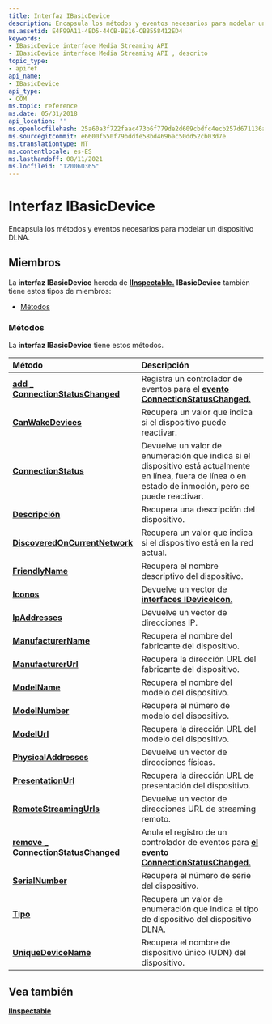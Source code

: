 ```yaml
---
title: Interfaz IBasicDevice
description: Encapsula los métodos y eventos necesarios para modelar un dispositivo DLNA.
ms.assetid: E4F99A11-4ED5-44CB-BE16-CBB558412ED4
keywords:
- IBasicDevice interface Media Streaming API
- IBasicDevice interface Media Streaming API , descrito
topic_type:
- apiref
api_name:
- IBasicDevice
api_type:
- COM
ms.topic: reference
ms.date: 05/31/2018
api_location: ''
ms.openlocfilehash: 25a60a3f722faac473b6f779de2d609cbdfc4ecb257d671136a8ef80535fdf34
ms.sourcegitcommit: e6600f550f79bddfe58bd4696ac50dd52cb03d7e
ms.translationtype: MT
ms.contentlocale: es-ES
ms.lasthandoff: 08/11/2021
ms.locfileid: "120060365"
---
```

# <a name="ibasicdevice-interface"></a>Interfaz IBasicDevice

Encapsula los métodos y eventos necesarios para modelar un dispositivo DLNA.

## <a name="members"></a>Miembros

La **interfaz IBasicDevice** hereda de [**IInspectable.**](/windows/desktop/api/inspectable/nn-inspectable-iinspectable) **IBasicDevice** también tiene estos tipos de miembros:

-   [Métodos](#methods)

### <a name="methods"></a>Métodos

La **interfaz IBasicDevice** tiene estos métodos.



| Método                                                                                 | Descripción                                                                                                                    |
|:---------------------------------------------------------------------------------------|:-------------------------------------------------------------------------------------------------------------------------------|
| [**add \_ ConnectionStatusChanged**](ibasicdevice-add-connectionstatuschanged.md)       | Registra un controlador de eventos para el [**evento ConnectionStatusChanged.**](connectionstatuschanged.md)<br/>                |
| [**CanWakeDevices**](ibasicdevice-canwakedevices.md)                                  | Recupera un valor que indica si el dispositivo puede reactivar.<br/>                                                            |
| [**ConnectionStatus**](/previous-versions/windows/desktop/legacy/hh828873(v=vs.85))                              | Devuelve un valor de enumeración que indica si el dispositivo está actualmente en línea, fuera de línea o en estado de inmoción, pero se puede reactivar.<br/> |
| [**Descripción**](ibasicdevice-description.md)                                        | Recupera una descripción del dispositivo.<br/>                                                                              |
| [**DiscoveredOnCurrentNetwork**](ibasicdevice-discoveredoncurrentnetwork.md)          | Recupera un valor que indica si el dispositivo está en la red actual.<br/>                                           |
| [**FriendlyName**](ibasicdevice-friendlyname.md)                                      | Recupera el nombre descriptivo del dispositivo.<br/>                                                                               |
| [**Iconos**](ibasicdevice-icons.md)                                                    | Devuelve un vector de [**interfaces IDeviceIcon.**](/previous-versions/windows/desktop/api/windows.media.streaming/nn-windows-media-streaming-ideviceicon)<br/>                                                  |
| [**IpAddresses**](ibasicdevice-ipaddresses.md)                                        | Devuelve un vector de direcciones IP.<br/>                                                                                   |
| [**ManufacturerName**](ibasicdevice-manufacturername.md)                              | Recupera el nombre del fabricante del dispositivo.<br/>                                                                           |
| [**ManufacturerUrl**](ibasicdevice-manufacturerurl.md)                                | Recupera la dirección URL del fabricante del dispositivo.<br/>                                                                            |
| [**ModelName**](ibasicdevice-modelname.md)                                            | Recupera el nombre del modelo del dispositivo.<br/>                                                                                  |
| [**ModelNumber**](ibasicdevice-modelnumber.md)                                        | Recupera el número de modelo del dispositivo.<br/>                                                                                |
| [**ModelUrl**](ibasicdevice-modelurl.md)                                              | Recupera la dirección URL del modelo del dispositivo.<br/>                                                                                   |
| [**PhysicalAddresses**](ibasicdevice-physicaladdresses.md)                            | Devuelve un vector de direcciones físicas.<br/>                                                                             |
| [**PresentationUrl**](ibasicdevice-presentationurl.md)                                | Recupera la dirección URL de presentación del dispositivo.<br/>                                                                            |
| [**RemoteStreamingUrls**](ibasicdevice-remotestreamingurls.md)                        | Devuelve un vector de direcciones URL de streaming remoto.<br/>                                                                          |
| [**remove \_ ConnectionStatusChanged**](ibasicdevice-remove-connectionstatuschanged.md) | Anula el registro de un controlador de eventos para [**el evento ConnectionStatusChanged.**](connectionstatuschanged.md)<br/>              |
| [**SerialNumber**](ibasicdevice-serialnumber.md)                                      | Recupera el número de serie del dispositivo.<br/>                                                                               |
| [**Tipo**](ibasicdevice-type.md)                                                      | Recupera un valor de enumeración que indica el tipo de dispositivo del dispositivo DLNA.<br/>                                       |
| [**UniqueDeviceName**](ibasicdevice-uniquedevicename.md)                              | Recupera el nombre de dispositivo único (UDN) del dispositivo.<br/>                                                                    |



 

## <a name="see-also"></a>Vea también

<dl> <dt>

[**IInspectable**](/windows/desktop/api/inspectable/nn-inspectable-iinspectable)
</dt> </dl>

 

